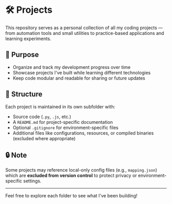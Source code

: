 # 🛠️ Projects

This repository serves as a personal collection of all my coding projects — from automation tools and small utilities to practice-based applications and learning experiments.

## 🎯 Purpose

- Organize and track my development progress over time
- Showcase projects I've built while learning different technologies
- Keep code modular and readable for sharing or future updates

## 📁 Structure

Each project is maintained in its own subfolder with:

- Source code (`.py`, `.js`, etc.)
- A `README.md` for project-specific documentation
- Optional `.gitignore` for environment-specific files
- Additional files like configurations, resources, or compiled binaries (excluded where appropriate)

## 🔒 Note

Some projects may reference local-only config files (e.g., `mapping.json`) which are **excluded from version control** to protect privacy or environment-specific settings.

---

Feel free to explore each folder to see what I've been building!
